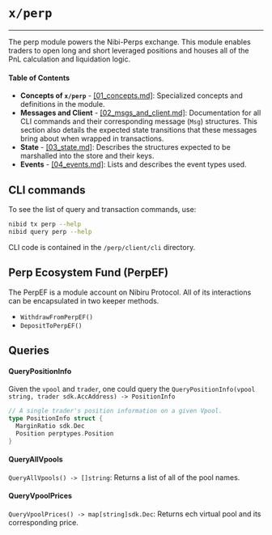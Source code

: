 # `x/perp`                        <!-- omit in toc -->

---

The perp module powers the Nibi-Perps exchange. This module enables traders to open long and short leveraged positions and houses all of the PnL calculation and liquidation logic.

#### Table of Contents

- **Concepts of `x/perp`** - [[01_concepts.md]](spec/01_concepts.md): Specialized concepts and definitions in the module.
- **Messages and Client** - [[02_msgs_and_client.md]](spec/02_msgs_and_client.md): Documentation for all CLI commands and their corresponding message (`Msg`) structures. This section also details the expected state transitions that these messages bring about when wrapped in transactions. 
- **State** - [[03_state.md]](spec/03_state.md): Describes the structures expected to be marshalled into the store and their keys.
- **Events** - [[04_events.md]](spec/04_events.md): Lists and describes the event types used.

## CLI commands

To see the list of query and transaction commands, use:

```bash
nibid tx perp --help
nibid query perp --help
```

CLI code is contained in the `/perp/client/cli` directory.

## Perp Ecosystem Fund (PerpEF) 
<!-- TODO Complete section and move a "Module Accounts" section inside concepts. -->

The PerpEF is a module account on Nibiru Protocol. All of its interactions can be encapsulated in two keeper methods.
- `WithdrawFromPerpEF()`
- `DepositToPerpEF()`


## Queries
<!-- TODO document queries and add to client file. -->


#### QueryPositionInfo

Given the `vpool` and `trader`, one could query the 
`QueryPositionInfo(vpool string, trader sdk.AccAddress) -> PositionInfo`

```go
// A single trader's position information on a given Vpool.
type PositionInfo struct {
  MarginRatio sdk.Dec
  Position perptypes.Position
}
```

#### QueryAllVpools

`QueryAllVpools() -> []string`: Returns a list of all of the pool names.

#### QueryVpoolPrices

`QueryVpoolPrices() -> map[string]sdk.Dec`: Returns ech virtual pool and its corresponding price.


